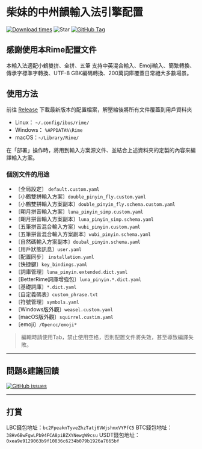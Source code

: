 # 柴妹的中州韻輸入法引擎配置
[![Download times](https://img.shields.io/github/downloads/bs10081/Rime-Cx330/0.2.1/total?label=Downloads)](https://github.com/bs10081/Rime-Cx330/archive/0.2.1.zip)
![Star](https://img.shields.io/github/stars/bs10081/Rime-Cx330)
[![GitHub Tag](https://img.shields.io/github/tag/bs10081/Rime-Cx330)](https://github.com/bs10081/Rime-Cx330/releases)

## 感謝使用本Rime配置文件

本輸入法適配小鶴雙拼、全拼、五筆
支持中英混合輸入、Emoji輸入、簡繁轉換、傳承字標準字轉換、UTF-8 GBK編碼轉換、200萬詞庫覆蓋日常絕大多數場景。

## 使用方法
前往 [Release](https://github.com/bs10081/Rime-Cx330/releases) 下載最新版本的配置檔案，解壓縮後將所有文件覆蓋到用戶資料夾

- Linux： `~/.config/ibus/rime/`
- Windows： `%APPDATA%\Rime`
- macOS：`~/Library/Rime/`

在「部署」操作時，將用到輸入方案源文件、並結合上述資料夾的定製的內容來編譯輸入方案。

### 個別文件的用途
- 〔全局設定〕 `default.custom.yaml`
- 〔小鶴雙拼輸入方案〕`double_pinyin_fly.custom.yaml`
- 〔小鶴雙拼輸入方案副本〕`double_pinyin_fly.schema.custom.yaml`
- 〔朙月拼音輸入方案〕`luna_pinyin_simp.custom.yaml`
- 〔朙月拼音輸入方案副本〕`luna_pinyin_simp.schema.yaml`
- 〔五筆拼音混合輸入方案〕`wubi_pinyin.custom.yaml`
- 〔五筆拼音混合輸入方案副本〕`wubi_pinyin.schema.yaml`
- 〔自然碼輸入方案副本〕`doubal_pinyin.schema.yaml`
- 〔用戶狀態訊息〕`user.yaml`
- 〔配置同步〕 `installation.yaml`
- 〔快捷鍵〕`key_bindings.yaml`
- 〔詞庫管理〕`luna_pinyin.extended.dict.yaml`
- 〔BetterRime詞庫增強包〕`luna_pinyin.*.dict.yaml`
- 〔基礎詞庫〕`*.dict.yaml`
- 〔自定義碼表〕`custom_phrase.txt`
- 〔符號管理〕`symbols.yaml`
- 〔Windows版外觀〕`weasel.custom.yaml`
- 〔macOS版外觀〕`squirrel.custim.yaml`
- 〔emoji〕`/Opencc/emoji*`
> 編輯時請使用Tab，禁止使用空格，否則配置文件將失效，甚至導致編譯失敗。

---

## 問題&建議回饋
[![GitHub issues](https://img.shields.io/github/issues/bs10081/Rime-Cx330)](https://github.com/bs10081/Rime-Cx330/issues)

---

## 打賞

LBC錢包地址：`bc2FpeaknTyveZhzTatj6VWjshmxVYPfC5`
BTC錢包地址：`38Hv6BwFgwLPb94FCA8piBZXYNewgW9csu`
USDT錢包地址：`0xea9e9129063b9f10836c6234b079b1926a7665bf`